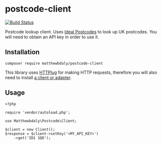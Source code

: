 # postcode-client

[![Build Status](https://travis-ci.org/matthewbdaly/postcode-client.svg?branch=master)](https://travis-ci.org/matthewbdaly/postcode-client)

Postcode lookup client. Uses [Ideal Postcodes](https://ideal-postcodes.co.uk/) to look up UK postcodes. You will need to obtain an API key in order to use it.

Installation
------------

```
composer require matthewbdaly/postcode-client
```

This library uses [HTTPlug](http://docs.php-http.org/en/latest/httplug/introduction.html) for making HTTP requests, therefore you will also need to install [a client or adapter](http://docs.php-http.org/en/latest/clients.html).

Usage
-----

```
<?php

require 'vendor/autoload.php';

use Matthewbdaly\Postcode\Client;

$client = new Client();
$response = $client->setKey('<MY_API_KEY>')
    ->get('ID1 1QD');
```
